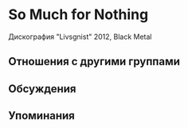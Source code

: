 # So Much for Nothing

Дискография
"Livsgnist" 2012, Black Metal

## Отношения с другими группами


## Обсуждения


## Упоминания


